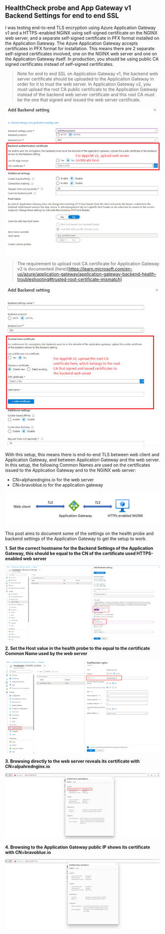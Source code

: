 ## HealthCheck probe and App Gateway v1 Backend Settings for end to end SSL

I was testing end-to-end TLS encryption using Azure Application Gateway v1 and a HTTPS-enabled NGINX using self-signed certificate on the NGINX web server, and a separate self-signed certificate in PFX format installed on the Application Gateway. The Azure Application Gateway accepts certificates in PFX format for installation. This means there are 2 separate self-signed certificates involved, one on the NGINX web server and one on the Application Gateway itself. In production, you should be using public CA signed certificates instead of self-signed certificates. 

> Note for end to end SSL on Application Gateway v1, the backend web server certificate should be uploaded to the Application Gateway in order for it to trust the web server. In Application Gateway v2, you must upload the root CA public certificate to the Application Gateway instead of the backend web server certificate and this root CA must be the one that signed and issued the web server certificate.

![appgwv1-uploadwebcert.png](https://github.com/chianw/chianw/blob/main/appgwv1-uploadwebcert.png)


> The requirement to upload root CA certificate for Application Gateway v2 is documented (here)[https://learn.microsoft.com/en-us/azure/application-gateway/application-gateway-backend-health-troubleshooting#trusted-root-certificate-mismatch]

![appgwv2-uploadwebcert.png](https://github.com/chianw/chianw/blob/main/appgwv2-uploadwebcert.png)



With this setup, this means there is end-to-end TLS between web client and Application Gateway, and between Application Gateway and the web server. In this setup, the following Common Names are used on the certificates issued to the Application Gateway and to the NGINX web server:
- CN=alpharednginx.io for the web server
- CN=bravoblue.io for the application gateway

![end2endssl.png](https://github.com/chianw/chianw/blob/main/end2endssl.png)

This post aims to document some of the settings on the health probe and backend settings of the Application Gateway to get the setup to work.

**1. Set the correct hostname for the Backend Settings of the Application Gateway, this should be equal to the CN of the certificate used HTTPS-enabled web server**


![backendsettings_correct.png](https://github.com/chianw/chianw/blob/main/backendsettings_correct.png)


**2. Set the Host value in the health probe to the equal to the certificate Common Name used by the web server**

![healthprobe.png](https://github.com/chianw/chianw/blob/main/healthprobe.png)


**3. Browsing directly to the web server reveals its certificate with CN=alpahrednginx.io**

![webserver.png](https://github.com/chianw/chianw/blob/main/webserver.png)

**4. Browsing to the Application Gateway public IP shows its certificate with CN=bravoblue.io**

![appgw.png](https://github.com/chianw/chianw/blob/main/appgw.png)




